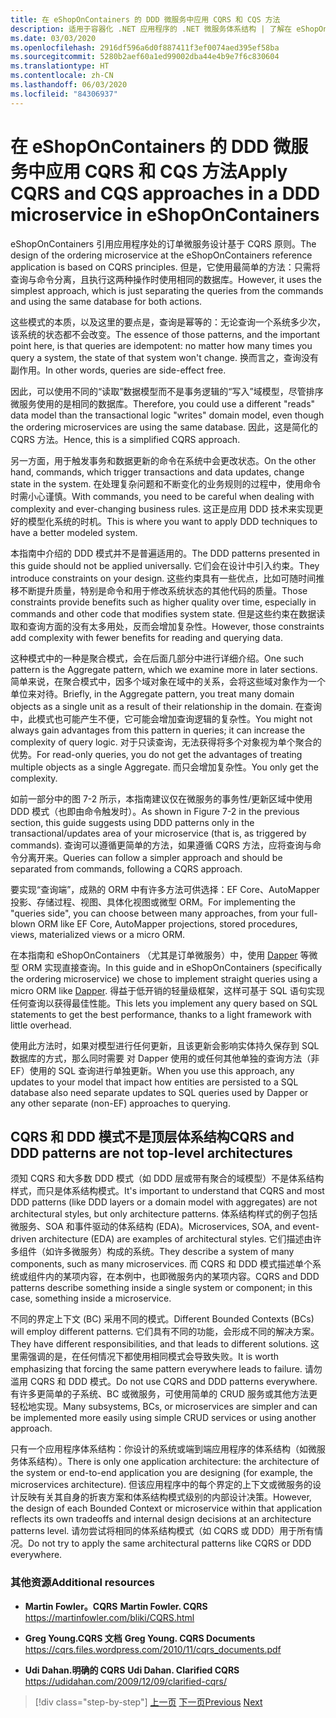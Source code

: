 ```yaml
---
title: 在 eShopOnContainers 的 DDD 微服务中应用 CQRS 和 CQS 方法
description: 适用于容器化 .NET 应用程序的 .NET 微服务体系结构 | 了解在 eShopOnContainers 中的订购微服务中实现 CQRS 的方式。
ms.date: 03/03/2020
ms.openlocfilehash: 2916df596a6d0f887411f3ef0074aed395ef58ba
ms.sourcegitcommit: 5280b2aef60a1ed99002dba44e4b9e7f6c830604
ms.translationtype: HT
ms.contentlocale: zh-CN
ms.lasthandoff: 06/03/2020
ms.locfileid: "84306937"
---
```

# <a name="apply-cqrs-and-cqs-approaches-in-a-ddd-microservice-in-eshoponcontainers"></a><span data-ttu-id="15803-103">在 eShopOnContainers 的 DDD 微服务中应用 CQRS 和 CQS 方法</span><span class="sxs-lookup"><span data-stu-id="15803-103">Apply CQRS and CQS approaches in a DDD microservice in eShopOnContainers</span></span>

<span data-ttu-id="15803-104">eShopOnContainers 引用应用程序处的订单微服务设计基于 CQRS 原则。</span><span class="sxs-lookup"><span data-stu-id="15803-104">The design of the ordering microservice at the eShopOnContainers reference application is based on CQRS principles.</span></span> <span data-ttu-id="15803-105">但是，它使用最简单的方法：只需将查询与命令分离，且执行这两种操作时使用相同的数据库。</span><span class="sxs-lookup"><span data-stu-id="15803-105">However, it uses the simplest approach, which is just separating the queries from the commands and using the same database for both actions.</span></span>

<span data-ttu-id="15803-106">这些模式的本质，以及这里的要点是，查询是幂等的：无论查询一个系统多少次，该系统的状态都不会改变。</span><span class="sxs-lookup"><span data-stu-id="15803-106">The essence of those patterns, and the important point here, is that queries are idempotent: no matter how many times you query a system, the state of that system won't change.</span></span> <span data-ttu-id="15803-107">换而言之，查询没有副作用。</span><span class="sxs-lookup"><span data-stu-id="15803-107">In other words, queries are side-effect free.</span></span>

<span data-ttu-id="15803-108">因此，可以使用不同的“读取”数据模型而不是事务逻辑的“写入”域模型，尽管排序微服务使用的是相同的数据库。</span><span class="sxs-lookup"><span data-stu-id="15803-108">Therefore, you could use a different "reads" data model than the transactional logic "writes" domain model, even though the ordering microservices are using the same database.</span></span> <span data-ttu-id="15803-109">因此，这是简化的 CQRS 方法。</span><span class="sxs-lookup"><span data-stu-id="15803-109">Hence, this is a simplified CQRS approach.</span></span>

<span data-ttu-id="15803-110">另一方面，用于触发事务和数据更新的命令在系统中会更改状态。</span><span class="sxs-lookup"><span data-stu-id="15803-110">On the other hand, commands, which trigger transactions and data updates, change state in the system.</span></span> <span data-ttu-id="15803-111">在处理复杂问题和不断变化的业务规则的过程中，使用命令时需小心谨慎。</span><span class="sxs-lookup"><span data-stu-id="15803-111">With commands, you need to be careful when dealing with complexity and ever-changing business rules.</span></span> <span data-ttu-id="15803-112">这正是应用 DDD 技术来实现更好的模型化系统的时机。</span><span class="sxs-lookup"><span data-stu-id="15803-112">This is where you want to apply DDD techniques to have a better modeled system.</span></span>

<span data-ttu-id="15803-113">本指南中介绍的 DDD 模式并不是普遍适用的。</span><span class="sxs-lookup"><span data-stu-id="15803-113">The DDD patterns presented in this guide should not be applied universally.</span></span> <span data-ttu-id="15803-114">它们会在设计中引入约束。</span><span class="sxs-lookup"><span data-stu-id="15803-114">They introduce constraints on your design.</span></span> <span data-ttu-id="15803-115">这些约束具有一些优点，比如可随时间推移不断提升质量，特别是命令和用于修改系统状态的其他代码的质量。</span><span class="sxs-lookup"><span data-stu-id="15803-115">Those constraints provide benefits such as higher quality over time, especially in commands and other code that modifies system state.</span></span> <span data-ttu-id="15803-116">但是这些约束在数据读取和查询方面的没有太多用处，反而会增加复杂性。</span><span class="sxs-lookup"><span data-stu-id="15803-116">However, those constraints add complexity with fewer benefits for reading and querying data.</span></span>

<span data-ttu-id="15803-117">这种模式中的一种是聚合模式，会在后面几部分中进行详细介绍。</span><span class="sxs-lookup"><span data-stu-id="15803-117">One such pattern is the Aggregate pattern, which we examine more in later sections.</span></span> <span data-ttu-id="15803-118">简单来说，在聚合模式中，因多个域对象在域中的关系，会将这些域对象作为一个单位来对待。</span><span class="sxs-lookup"><span data-stu-id="15803-118">Briefly, in the Aggregate pattern, you treat many domain objects as a single unit as a result of their relationship in the domain.</span></span> <span data-ttu-id="15803-119">在查询中，此模式也可能产生不便，它可能会增加查询逻辑的复杂性。</span><span class="sxs-lookup"><span data-stu-id="15803-119">You might not always gain advantages from this pattern in queries; it can increase the complexity of query logic.</span></span> <span data-ttu-id="15803-120">对于只读查询，无法获得将多个对象视为单个聚合的优势。</span><span class="sxs-lookup"><span data-stu-id="15803-120">For read-only queries, you do not get the advantages of treating multiple objects as a single Aggregate.</span></span> <span data-ttu-id="15803-121">而只会增加复杂性。</span><span class="sxs-lookup"><span data-stu-id="15803-121">You only get the complexity.</span></span>

<span data-ttu-id="15803-122">如前一部分中的图 7-2 所示，本指南建议仅在微服务的事务性/更新区域中使用 DDD 模式（也即由命令触发时）。</span><span class="sxs-lookup"><span data-stu-id="15803-122">As shown in Figure 7-2 in the previous section, this guide suggests using DDD patterns only in the transactional/updates area of your microservice (that is, as triggered by commands).</span></span> <span data-ttu-id="15803-123">查询可以遵循更简单的方法，如果遵循 CQRS 方法，应将查询与命令分离开来。</span><span class="sxs-lookup"><span data-stu-id="15803-123">Queries can follow a simpler approach and should be separated from commands, following a CQRS approach.</span></span>

<span data-ttu-id="15803-124">要实现“查询端”，成熟的 ORM 中有许多方法可供选择：EF Core、AutoMapper 投影、存储过程、视图、具体化视图或微型 ORM。</span><span class="sxs-lookup"><span data-stu-id="15803-124">For implementing the "queries side", you can choose between many approaches, from your full-blown ORM like EF Core, AutoMapper projections, stored procedures, views, materialized views or a micro ORM.</span></span>

<span data-ttu-id="15803-125">在本指南和 eShopOnContainers （尤其是订单微服务）中，使用 [Dapper](https://github.com/StackExchange/dapper-dot-net) 等微型 ORM 实现直接查询。</span><span class="sxs-lookup"><span data-stu-id="15803-125">In this guide and in eShopOnContainers (specifically the ordering microservice) we chose to implement straight queries using a micro ORM like [Dapper](https://github.com/StackExchange/dapper-dot-net).</span></span> <span data-ttu-id="15803-126">得益于低开销的轻量级框架，这样可基于 SQL 语句实现任何查询以获得最佳性能。</span><span class="sxs-lookup"><span data-stu-id="15803-126">This lets you implement any query based on SQL statements to get the best performance, thanks to a light framework with little overhead.</span></span>

<span data-ttu-id="15803-127">使用此方法时，如果对模型进行任何更新，且该更新会影响实体持久保存到 SQL 数据库的方式，那么同时需要 对 Dapper 使用的或任何其他单独的查询方法（非 EF）使用的 SQL 查询进行单独更新。</span><span class="sxs-lookup"><span data-stu-id="15803-127">When you use this approach, any updates to your model that impact how entities are persisted to a SQL database also need separate updates to SQL queries used by Dapper or any other separate (non-EF) approaches to querying.</span></span>

## <a name="cqrs-and-ddd-patterns-are-not-top-level-architectures"></a><span data-ttu-id="15803-128">CQRS 和 DDD 模式不是顶层体系结构</span><span class="sxs-lookup"><span data-stu-id="15803-128">CQRS and DDD patterns are not top-level architectures</span></span>

<span data-ttu-id="15803-129">须知 CQRS 和大多数 DDD 模式（如 DDD 层或带有聚合的域模型）不是体系结构样式，而只是体系结构模式。</span><span class="sxs-lookup"><span data-stu-id="15803-129">It's important to understand that CQRS and most DDD patterns (like DDD layers or a domain model with aggregates) are not architectural styles, but only architecture patterns.</span></span> <span data-ttu-id="15803-130">体系结构样式的例子包括微服务、SOA 和事件驱动的体系结构 (EDA)。</span><span class="sxs-lookup"><span data-stu-id="15803-130">Microservices, SOA, and event-driven architecture (EDA) are examples of architectural styles.</span></span> <span data-ttu-id="15803-131">它们描述由许多组件（如许多微服务）构成的系统。</span><span class="sxs-lookup"><span data-stu-id="15803-131">They describe a system of many components, such as many microservices.</span></span> <span data-ttu-id="15803-132">而 CQRS 和 DDD 模式描述单个系统或组件内的某项内容，在本例中，也即微服务内的某项内容。</span><span class="sxs-lookup"><span data-stu-id="15803-132">CQRS and DDD patterns describe something inside a single system or component; in this case, something inside a microservice.</span></span>

<span data-ttu-id="15803-133">不同的界定上下文 (BC) 采用不同的模式。</span><span class="sxs-lookup"><span data-stu-id="15803-133">Different Bounded Contexts (BCs) will employ different patterns.</span></span> <span data-ttu-id="15803-134">它们具有不同的功能，会形成不同的解决方案。</span><span class="sxs-lookup"><span data-stu-id="15803-134">They have different responsibilities, and that leads to different solutions.</span></span> <span data-ttu-id="15803-135">这里需强调的是，在任何情况下都使用相同模式会导致失败。</span><span class="sxs-lookup"><span data-stu-id="15803-135">It is worth emphasizing that forcing the same pattern everywhere leads to failure.</span></span> <span data-ttu-id="15803-136">请勿滥用 CQRS 和 DDD 模式。</span><span class="sxs-lookup"><span data-stu-id="15803-136">Do not use CQRS and DDD patterns everywhere.</span></span> <span data-ttu-id="15803-137">有许多更简单的子系统、BC 或微服务，可使用简单的 CRUD 服务或其他方法更轻松地实现。</span><span class="sxs-lookup"><span data-stu-id="15803-137">Many subsystems, BCs, or microservices are simpler and can be implemented more easily using simple CRUD services or using another approach.</span></span>

<span data-ttu-id="15803-138">只有一个应用程序体系结构：你设计的系统或端到端应用程序的体系结构（如微服务体系结构）。</span><span class="sxs-lookup"><span data-stu-id="15803-138">There is only one application architecture: the architecture of the system or end-to-end application you are designing (for example, the microservices architecture).</span></span> <span data-ttu-id="15803-139">但该应用程序中的每个界定的上下文或微服务的设计反映有关其自身的折衷方案和体系结构模式级别的内部设计决策。</span><span class="sxs-lookup"><span data-stu-id="15803-139">However, the design of each Bounded Context or microservice within that application reflects its own tradeoffs and internal design decisions at an architecture patterns level.</span></span> <span data-ttu-id="15803-140">请勿尝试将相同的体系结构模式（如 CQRS 或 DDD）用于所有情况。</span><span class="sxs-lookup"><span data-stu-id="15803-140">Do not try to apply the same architectural patterns like CQRS or DDD everywhere.</span></span>

### <a name="additional-resources"></a><span data-ttu-id="15803-141">其他资源</span><span class="sxs-lookup"><span data-stu-id="15803-141">Additional resources</span></span>

- <span data-ttu-id="15803-142">**Martin Fowler。CQRS** </span><span class="sxs-lookup"><span data-stu-id="15803-142">**Martin Fowler. CQRS** </span></span>\
  <https://martinfowler.com/bliki/CQRS.html>

- <span data-ttu-id="15803-143">**Greg Young.CQRS 文档** </span><span class="sxs-lookup"><span data-stu-id="15803-143">**Greg Young. CQRS Documents** </span></span>\
  <https://cqrs.files.wordpress.com/2010/11/cqrs_documents.pdf>

- <span data-ttu-id="15803-144">**Udi Dahan.明确的 CQRS** </span><span class="sxs-lookup"><span data-stu-id="15803-144">**Udi Dahan. Clarified CQRS** </span></span>\
  <https://udidahan.com/2009/12/09/clarified-cqrs/>

>[!div class="step-by-step"]
><span data-ttu-id="15803-145">[上一页](apply-simplified-microservice-cqrs-ddd-patterns.md)
>[下一页](cqrs-microservice-reads.md)</span><span class="sxs-lookup"><span data-stu-id="15803-145">[Previous](apply-simplified-microservice-cqrs-ddd-patterns.md)
[Next](cqrs-microservice-reads.md)</span></span>
